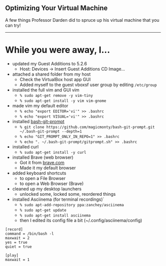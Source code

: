 Optimizing Your Virtual Machine
-------

A few things Professor Darden did to spruce up his virtual machine that you can try!

---

# While you were away, I...

* updated my Guest Additions to 5.2.6
  - Host: Devices -> Insert Guest Additions CD Image...
* attached a shared folder from my host
  - Check the VirtualBox host app GUI
  - Added myself to the guest vboxsf user group by editing `/etc/group`
* installed the full vim and GUI vim
  - `% sudo apt-get remove -y vim-tiny`
  - `% sudo apt-get install -y vim vim-gnome`
* made vim my default editor
  - `% echo "export EDITOR='vi'" >> .bashrc`
  - `% echo "export VISUAL='vi'" >> .bashrc`
* installed [bash-git-prompt](https://github.com/magicmonty/bash-git-prompt.git)
  - `% git clone https://github.com/magicmonty/bash-git-prompt.git ~/.bash-git-prompt --depth=1`
  - `% echo "GIT_PROMPT_ONLY_IN_REPO=1" >> .bashrc`
  - `% echo ". ~/.bash-git-prompt/gitprompt.sh" >> .bashrc`
* installed curl
  - `% sudo apt-get install -y curl`
* installed Brave (web browser)
  - Got it from [brave.com](https://brave.com)
  - Made it my default browser
* added keyboard shortcuts
  - to open a File Browser
  - to open a Web Browser (Brave)
* cleaned up my desktop launchers
  - unlocked some, locked some, reordered things
* installed Asciinema (for terminal recordings)`
  - `% sudo apt-add-repository ppa:zanchey/asciinema`
  - `% sudo apt-get update`
  - `% sudo apt-get install asciinema`
  - then I edited its config file a bit (~/.config/asciinema/config)

```
[record]
command = /bin/bash -l
maxwait = 2
yes = true
quiet = true

[play]
maxwait = 1
```
